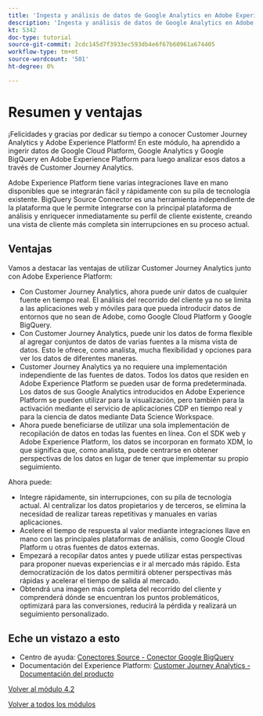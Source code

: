 ```yaml
---
title: 'Ingesta y análisis de datos de Google Analytics en Adobe Experience Platform con el conector Source de BigQuery: resumen'
description: 'Ingesta y análisis de datos de Google Analytics en Adobe Experience Platform con el conector Source de BigQuery: resumen'
kt: 5342
doc-type: tutorial
source-git-commit: 2cdc145d7f3933ec593db4e6f67b60961a674405
workflow-type: tm+mt
source-wordcount: '501'
ht-degree: 0%

---
```


# Resumen y ventajas

¡Felicidades y gracias por dedicar su tiempo a conocer Customer Journey Analytics y Adobe Experience Platform!
En este módulo, ha aprendido a ingerir datos de Google Cloud Platform, Google Analytics y Google BigQuery en Adobe Experience Platform para luego analizar esos datos a través de Customer Journey Analytics.

Adobe Experience Platform tiene varias integraciones llave en mano disponibles que se integrarán fácil y rápidamente con su pila de tecnología existente. BigQuery Source Connector es una herramienta independiente de la plataforma que le permite integrarse con la principal plataforma de análisis y enriquecer inmediatamente su perfil de cliente existente, creando una vista de cliente más completa sin interrupciones en su proceso actual.

## Ventajas

Vamos a destacar las ventajas de utilizar Customer Journey Analytics junto con Adobe Experience Platform:

- Con Customer Journey Analytics, ahora puede unir datos de cualquier fuente en tiempo real. El análisis del recorrido del cliente ya no se limita a las aplicaciones web y móviles para que pueda introducir datos de entornos que no sean de Adobe, como Google Cloud Platform y Google BigQuery.
- Con Customer Journey Analytics, puede unir los datos de forma flexible al agregar conjuntos de datos de varias fuentes a la misma vista de datos. Esto le ofrece, como analista, mucha flexibilidad y opciones para ver los datos de diferentes maneras.
- Customer Journey Analytics ya no requiere una implementación independiente de las fuentes de datos. Todos los datos que residen en Adobe Experience Platform se pueden usar de forma predeterminada. Los datos de sus Google Analytics introducidos en Adobe Experience Platform se pueden utilizar para la visualización, pero también para la activación mediante el servicio de aplicaciones CDP en tiempo real y para la ciencia de datos mediante Data Science Workspace.
- Ahora puede beneficiarse de utilizar una sola implementación de recopilación de datos en todas las fuentes en línea. Con el SDK web y Adobe Experience Platform, los datos se incorporan en formato XDM, lo que significa que, como analista, puede centrarse en obtener perspectivas de los datos en lugar de tener que implementar su propio seguimiento.

Ahora puede:

- Integre rápidamente, sin interrupciones, con su pila de tecnología actual. Al centralizar los datos propietarios y de terceros, se elimina la necesidad de realizar tareas repetitivas y manuales en varias aplicaciones.
- Acelere el tiempo de respuesta al valor mediante integraciones llave en mano con las principales plataformas de análisis, como Google Cloud Platform u otras fuentes de datos externas.
- Empezará a recopilar datos antes y puede utilizar estas perspectivas para proponer nuevas experiencias e ir al mercado más rápido. Esta democratización de los datos permitirá obtener perspectivas más rápidas y acelerar el tiempo de salida al mercado.
- Obtendrá una imagen más completa del recorrido del cliente y comprenderá dónde se encuentran los puntos problemáticos, optimizará para las conversiones, reducirá la pérdida y realizará un seguimiento personalizado.

## Eche un vistazo a esto

- Centro de ayuda: [Conectores Source - Conector Google BigQuery](https://experienceleague.adobe.com/docs/experience-platform/sources/connectors/databases/bigquery.html?lang=es)
- Documentación del Experience Platform: [Customer Journey Analytics - Documentación del producto](https://docs.adobe.com/content/help/es-ES/experience-cloud/user-guides/home.translate.html)

[Volver al módulo 4.2](./customer-journey-analytics-bigquery-gcp.md)

[Volver a todos los módulos](./../../../overview.md)
